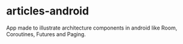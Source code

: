 # articles-android
App made to illustrate architecture components in android like Room, Coroutines, Futures and Paging.
